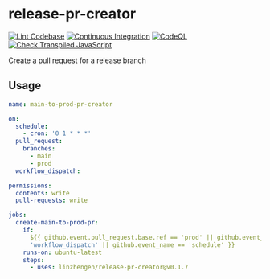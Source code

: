 # release-pr-creator

[![Lint Codebase](https://github.com/linzhengen/release-pr-creator/actions/workflows/linter.yml/badge.svg)](https://github.com/linzhengen/release-pr-creator/actions/workflows/linter.yml)
[![Continuous Integration](https://github.com/linzhengen/release-pr-creator/actions/workflows/ci.yml/badge.svg)](https://github.com/linzhengen/release-pr-creator/actions/workflows/ci.yml)
[![CodeQL](https://github.com/linzhengen/release-pr-creator/actions/workflows/codeql-analysis.yml/badge.svg)](https://github.com/linzhengen/release-pr-creator/actions/workflows/codeql-analysis.yml)
[![Check Transpiled JavaScript](https://github.com/linzhengen/release-pr-creator/actions/workflows/check-dist.yml/badge.svg)](https://github.com/linzhengen/release-pr-creator/actions/workflows/check-dist.yml)

Create a pull request for a release branch

## Usage

```yaml
name: main-to-prod-pr-creator

on:
  schedule:
    - cron: '0 1 * * *'
  pull_request:
    branches:
      - main
      - prod
  workflow_dispatch:

permissions:
  contents: write
  pull-requests: write

jobs:
  create-main-to-prod-pr:
    if:
      ${{ github.event.pull_request.base.ref == 'prod' || github.event_name ==
      'workflow_dispatch' || github.event_name == 'schedule' }}
    runs-on: ubuntu-latest
    steps:
      - uses: linzhengen/release-pr-creator@v0.1.7
```
